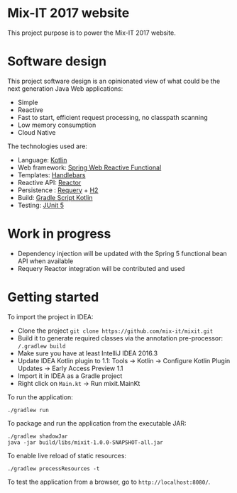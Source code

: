 # Mix-IT 2017 website

This project purpose is to power the Mix-IT 2017 website.

# Software design

This project software design is an opinionated view of what could be the next generation Java Web applications:
 - Simple
 - Reactive
 - Fast to start, efficient request processing, no classpath scanning
 - Low memory consumption
 - Cloud Native

The technologies used are:
 - Language: [Kotlin](https://kotlin.link/) 
 - Web framework: [Spring Web Reactive Functional](https://spring.io/blog/2016/09/22/new-in-spring-5-functional-web-framework)
 - Templates: [Handlebars](https://github.com/jknack/handlebars.java)
 - Reactive API: [Reactor](http://projectreactor.io/)
 - Persistence : [Requery](https://github.com/requery/requery) + [H2](http://www.h2database.com/)
 - Build: [Gradle Script Kotlin](https://github.com/gradle/gradle-script-kotlin)
 - Testing: [JUnit 5](http://junit.org/junit5/)
 
# Work in progress

 - Dependency injection will be updated with the Spring 5 functional bean API when available
 - Requery Reactor integration will be contributed and used

# Getting started

To import the project in IDEA:
 - Clone the project `git clone https://github.com/mix-it/mixit.git`
 - Build it to generate required classes via the annotation pre-processor: `/.gradlew build`
 - Make sure you have at least IntelliJ IDEA 2016.3
 - Update IDEA Kotlin plugin to 1.1: Tools -> Kotlin -> Configure Kotlin Plugin Updates -> Early Access Preview 1.1
 - Import it in IDEA as a Gradle project
 - Right click on `Main.kt` -> Run mixit.MainKt

To run the application:
```
./gradlew run
```

To package and run the application from the executable JAR:
```
./gradlew shadowJar
java -jar build/libs/mixit-1.0.0-SNAPSHOT-all.jar
```

To enable live reload of static resources:
```
./gradlew processResources -t
```

To test the application from a browser, go to `http://localhost:8080/`.


 